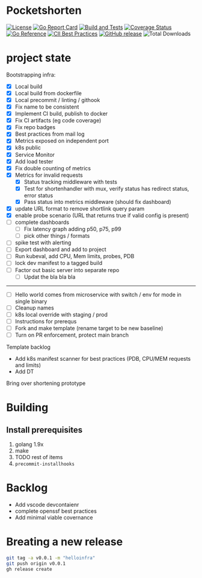 # Pocketshorten

[![License](https://img.shields.io/github/license/clarkezone/pocketshorten.svg)](https://github.com/clarkezone/pocketshorten/blob/main/LICENSE)
[![Go Report Card](https://goreportcard.com/badge/github.com/clarkezone/pocketshorten)](https://goreportcard.com/report/github.com/clarkezone/pocketshorten)
[![Build and Tests](https://github.com/clarkezone/pocketshorten/workflows/run%20tests/badge.svg)](https://github.com/clarkezone/pocketshorten/actions?query=workflow%3A%22run+tests%22) [![Coverage Status](https://coveralls.io/repos/github/clarkezone/pocketshorten/badge.svg?branch=main)](https://coveralls.io/github/clarkezone/pocketshorten?branch=main)
[![Go Reference](https://pkg.go.dev/badge/github.com/clarkezone/pocketshorten.svg)](https://pkg.go.dev/github.com/clarkezone/pocketshorten)
[![CII Best Practices](https://bestpractices.coreinfrastructure.org/projects/6231/badge)](https://bestpractices.coreinfrastructure.org/projects/6231)
[![GitHub release](https://img.shields.io/github/release/clarkezone/pocketshorten.svg?style=flat-square)](https://github.com/clarkezone/pocketshorten/releases)
![Total Downloads](https://img.shields.io/github/downloads/clarkezone/pocketshorten/total?logo=github&logoColor=white)

# project state

Bootstrapping infra:

- [x] Local build
- [x] Local build from dockerfile
- [x] Local precommit / linting / githook
- [x] Fix name to be consistent
- [x] Implement CI build, publish to docker
- [x] Fix CI artifacts (eg code coverage)
- [x] Fix repo badges
- [x] Best practices from mail log
- [x] Metrics exposed on independent port
- [x] k8s public
- [x] Service Monitor
- [x] Add load tester
- [x] Fix double counting of metrics
- [x] Metrics for invalid requests
  - [x] Status tracking middleware with tests
  - [x] Test for shortenhandler with mux, verify status has redirect status, error status
  - [x] Pass status into metrics middleware (should fix dashboard)
- [x] update URL format to remove shortlink query param
- [x] enable probe scenario (URL that returns true if valid config is present)
- [ ] complete dashboards
  - [ ] Fix latency graph adding p50, p75, p99
  - [ ] pick other things / formats
- [ ] spike test with alerting
- [ ] Export dashboard and add to project
- [ ] Run kubeval, add CPU, Mem limits, probes, PDB
- [ ] lock dev manifest to a tagged build
- [ ] Factor out basic server into separate repo
   - [ ] Updat the bla bla bla
---

- [ ] Hello world comes from microservice with switch / env for mode in single binary
- [ ] Cleanup names
- [ ] k8s local override with staging / prod
- [ ] Instructions for prerequs
- [ ] Fork and make template (rename target to be new baseline)
- [ ] Turn on PR enforcement, protect main branch

Template backlog

- Add k8s manifest scanner for best practices (PDB, CPU/MEM requests and limits)
- Add DT

Bring over shortening prototype

# Building

## Install prerequisites

1. golang 1.9x
2. make
3. TODO rest of items
4. `precommit-installhooks`

# Backlog

- Add vscode devcontaienr
- complete openssf best practices
- Add minimal viable covernance

# Breating a new release

```bash
git tag -a v0.0.1 -m "helloinfra"
git push origin v0.0.1
gh release create
```
